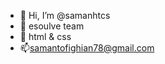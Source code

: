 - 👋 Hi, I’m @samanhtcs
- 👀 esoulve team
- 🌱 html & css
- 📫samantofighian78@gmail.com
<!---
samanhtcs/samanhtcs is a ✨ special ✨ repository because its `README.md` (this file) appears on your GitHub profile.
You can click the Preview link to take a look at your changes.
--->
